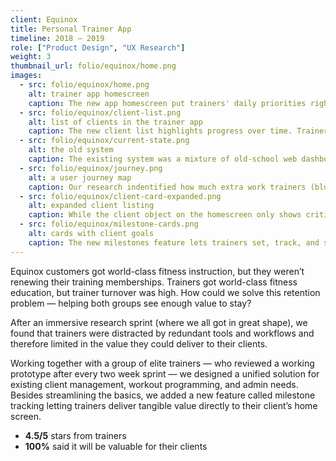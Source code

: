 ```yaml
---
client: Equinox
title: Personal Trainer App
timeline: 2018 – 2019
role: ["Product Design", "UX Research"]
weight: 3
thumbnail_url: folio/equinox/home.png
images: 
  - src: folio/equinox/home.png
    alt: trainer app homescreen
    caption: The new app homescreen put trainers' daily priorities right in front of them. Is my business tracking well? Who am I seeing today? What am I doing with them?
  - src: folio/equinox/client-list.png
    alt: list of clients in the trainer app
    caption: The new client list highlights progress over time. Trainers can see all the important business and fitness metrics for every client. This used to span several apps and sites.
  - src: folio/equinox/current-state.png
    alt: the old system
    caption: The existing system was a mixture of old-school web dashboard for admin, Google sheets for client-facing workout programming, and text messages for communication.
  - src: folio/equinox/journey.png
    alt: a user journey map
    caption: Our research indentified how much extra work trainers (blue) were doing for every client touchpoint (red). Meanwhile the brand (black) was getting almost zero credit.
  - src: folio/equinox/client-card-expanded.png
    alt: expanded client listing
    caption: While the client object on the homescreen only shows critical information, the same component expands in detail views to give a richer picture of the client and their progress over time.
  - src: folio/equinox/milestone-cards.png
    alt: cards with client goals
    caption: The new milestones feature lets trainers set, track, and share progress towards each client’s specific fitness goals.
---
```


Equinox customers got world-class fitness instruction, but they weren’t renewing their training memberships. Trainers got world-class fitness education, but trainer turnover was high. How could we solve this retention problem — helping both groups see enough value to stay?

After an immersive research sprint (where we all got in great shape), we found that trainers were distracted by redundant tools and workflows and therefore limited in the value they could deliver to their clients. 

Working together with a group of elite trainers — who reviewed a working prototype after every two week sprint — we designed a unified solution for existing client management, workout programming, and admin needs. Besides streamlining the basics, we added a new feature called milestone tracking letting trainers deliver tangible value directly to their client’s home screen.

- **4.5/5** stars from trainers
- **100%** said it will be valuable for their clients
